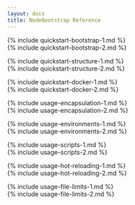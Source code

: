 ```yaml
---
layout: docs
title: NodeBootstrap Reference
---
```

<a class="sectional" name="bootstrapping-new-project"></a>
<div class="row">
<div class="col-md-6 narrative" markdown="1">
{% include quickstart-bootstrap-1.md %}    
</div><!-- // .narrative -->
<div class="col-md-6 code" markdown="1">
{% include quickstart-bootstrap-2.md %}    
</div>
</div><!-- //.row -->

<a class="sectional" name="project-structure"></a>
<div class="row">
<div class="col-md-6 narrative" markdown="1">
{% include quickstart-structure-1.md %}    
</div>
<div class="col-md-6 code fancydl" markdown="1">
{% include quickstart-structure-2.md %}    
</div>
</div><!-- //.row -->

<a class="sectional" name="docker-support"></a>
<div class="row">
<div class="col-md-6 narrative" markdown="1">
{% include quickstart-docker-1.md %}    
</div>
<div class="col-md-6 code fancydl" markdown="1">
{% include quickstart-docker-2.md %}    
</div>
</div><!-- //.row -->

<a class="sectional" name="encapsulation"></a>
<div class="row">
<div class="col-md-6 narrative" markdown="1">
{% include usage-encapsulation-1.md %}
</div>
<div class="col-md-6 code fancydl" markdown="1">
{% include usage-encapsulation-2.md %}
</div>
</div><!-- //.row -->

<a class="sectional" name="environments"></a>
<div class="row">
<div class="col-md-6 narrative" markdown="1">
{% include usage-environments-1.md %}    
</div>
<div class="col-md-6 code" markdown="1">
{% include usage-environments-2.md %}    
</div>
</div><!-- //.row -->

<a class="sectional" name="startup-scripts"></a>
<div class="row">
<div class="col-md-6 narrative" markdown="1">
{% include usage-scripts-1.md %}    
</div>
<div class="col-md-6 code fancydl" markdown="1">
{% include usage-scripts-2.md %}    
</div>
</div><!-- //.row -->

<a class="sectional" name="hot-reloading"></a>
<div class="row">
<div class="col-md-6 narrative" markdown="1">
{% include usage-hot-reloading-1.md %}    
</div>
<div class="col-md-6 code fancydl" markdown="1">
{% include usage-hot-reloading-2.md %}    
</div>
</div><!-- //.row -->

<a class="sectional" name="file-limits"></a>
<div class="row">
<div class="col-md-6 narrative" markdown="1">
{% include usage-file-limits-1.md %}    
</div>
<div class="col-md-6 code fancydl" markdown="1">
{% include usage-file-limits-2.md %}    
</div>
</div><!-- //.row -->